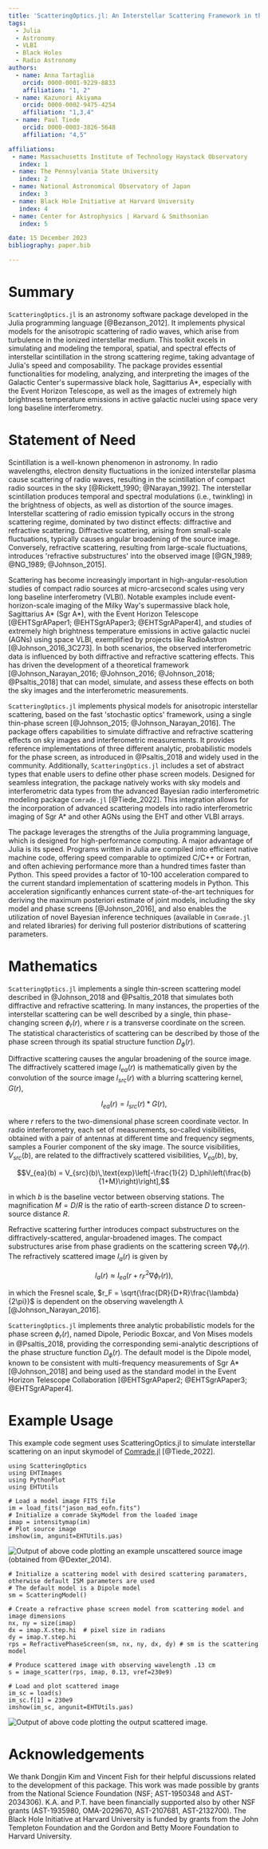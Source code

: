```yaml
---
title: 'ScatteringOptics.jl: An Interstellar Scattering Framework in the Julia Programming Language'
tags:
  - Julia
  - Astronomy
  - VLBI
  - Black Holes
  - Radio Astronomy 
authors:
  - name: Anna Tartaglia
    orcid: 0000-0001-9229-8833
    affiliation: "1, 2" 
  - name: Kazunori Akiyama
    orcid: 0000-0002-9475-4254
    affiliation: "1,3,4"
  - name: Paul Tiede
    orcid: 0000-0003-3826-5648
    affiliation: "4,5"

affiliations:
 - name: Massachusetts Institute of Technology Haystack Observatory
   index: 1
 - name: The Pennsylvania State University
   index: 2
 - name: National Astronomical Observatory of Japan
   index: 3
 - name: Black Hole Initiative at Harvard University
   index: 4
 - name: Center for Astrophysics | Harvard & Smithsonian
   index: 5

date: 15 December 2023
bibliography: paper.bib

---
```


# Summary 
`ScatteringOptics.jl` is an astronomy software package developed in the Julia programming language [@Bezanson_2012]. 
It implements physical models for the anisotropic scattering of radio waves, which arise from turbulence in the ionized interstellar medium. 
This toolkit excels in simulating and modeling the temporal, spatial, and spectral effects of interstellar scintillation in the strong scattering regime, taking advantage of Julia's speed and composability. 
The package provides essential functionalities for modeling, analyzing, and interpreting the images of the Galactic Center's supermassive black hole, Sagittarius A*, especially with the Event Horizon Telescope, as well as the images of extremely high brightness temperature emissions in active galactic nuclei using space very long baseline interferometry.

# Statement of Need
Scintillation is a well-known phenomenon in astronomy. In radio wavelengths, electron density fluctuations in the ionized interstellar plasma cause scattering of radio waves, resulting in the scintillation of compact radio sources in the sky [@Rickett_1990; @Narayan_1992]. The interstellar scintillation produces temporal and spectral modulations (i.e., twinkling) in the brightness of objects, as well as distortion of the source images. 
Interstellar scattering of radio emission typically occurs in the strong scattering regime, dominated by two distinct effects: diffractive and refractive scattering. Diffractive scattering, arising from small-scale fluctuations, typically causes angular broadening of the source image. Conversely, refractive scattering, resulting from large-scale fluctuations, introduces \'refractive substructures\' into the observed image [@GN_1989; @NG_1989; @Johnson_2015].

Scattering has become increasingly important in high-angular-resolution studies of compact radio sources at micro-arcsecond scales using very long baseline interferometry (VLBI). 
Notable examples include event-horizon-scale imaging of the Milky Way's supermassive black hole, Sagittarius A* (Sgr A*), with the Event Horizon Telescope [@EHTSgrAPaper1; @EHTSgrAPaper3; @EHTSgrAPaper4], and studies of extremely high brightness temperature emissions in active galactic nuclei (AGNs) using space VLBI, exemplified by projects like RadioAstron [@Johnson_2016_3C273]. 
In both scenarios, the observed interferometric data is influenced by both diffractive and refractive scattering effects. 
This has driven the development of a theoretical framework [@Johnson_Narayan_2016; @Johnson_2016; @Johnson_2018; @Psaltis_2018] that can model, simulate, and assess these effects on both the sky images and the interferometric measurements.

`ScatteringOptics.jl` implements physical models for anisotropic interstellar scattering, based on the fast \'stochastic optics\' framework, using a single thin-phase screen [@Johnson_2015; @Johnson_Narayan_2016]. The package offers capabilities to simulate diffractive and refractive scattering effects on sky images and interferometric measurements. It provides reference implementations of three different analytic, probabilistic models for the phase screen, as introduced in @Psaltis_2018 and widely used in the community. Additionally, `ScatteringOptics.jl` includes a set of abstract types that enable users to define other phase screen models. Designed for seamless integration, the package natively works with sky models and interferometric data types from the advanced Bayesian radio interferometric modeling package `Comrade.jl` [@Tiede_2022]. This integration allows for the incorporation of advanced scattering models into radio interferometric imaging of Sgr A* and other AGNs using the EHT and other VLBI arrays.

The package leverages the strengths of the Julia programming language, which is designed for high-performance computing. A major advantage of Julia is its speed. Programs written in Julia are compiled into efficient native machine code, offering speed comparable to optimized C/C++ or Fortran, and often achieving performance more than a hundred times faster than Python. This speed provides a factor of 10-100 acceleration compared to the current standard implementation of scattering models in Python. This acceleration significantly enhances current state-of-the-art techniques for deriving the maximum posteriori estimate of joint models, including the sky model and phase screens [@Johnson_2016], and also enables the utilization of novel Bayesian inference techniques (available in `Comrade.jl` and related libraries) for deriving full posterior distributions of scattering parameters.

# Mathematics
`ScatteringOptics.jl` implements a single thin-screen scattering model described in @Johnson_2018 and @Psaltis_2018 that simulates both diffractive and refractive scattering. In many instances, the properties of the interstellar scattering can be well described by a single, thin phase-changing screen $\phi_r(r)$, where $r$ is a transverse coordinate on the screen. The statistical characteristics of scattering can be described by those of the phase screen through its spatial structure function $D_\phi(r)$.

Diffractive scattering causes the angular broadening of the source image. 
The diffractively scattered image ${I_{ea}}(r)$ is mathematically given by the convolution of the source image ${I_{src}}(r)$ with a blurring scattering kernel, ${G}(r)$, 

$${I_{ea}}(r) = {I_{src}}(r) * {G}(r),$$

where $r$ refers to the two-dimensional phase screen coordinate vector. In radio interferometry, each set of measurements, so-called visibilities, obtained with a pair of antennas at different time and frequency segments, samples a Fourier component of the sky image. The source visibilities, $V_{src}(b)$, are related to the diffractively scattered visibilities, $V_{ea}(b)$, by,

$$V_{ea}(b) = V_{src}(b)\,\text{exp}\left[-\frac{1}{2} D_\phi\left(\frac{b}{1+M}\right)\right],$$

in which $b$ is the baseline vector between observing stations. The magnification $M=D/R$ is the ratio of earth-screen distance $D$ to screen-source distance $R$. 

Refractive scattering further introduces compact substructures on the diffractively-scattered, angular-broadened images. 
The compact substructures arise from phase gradients on the scattering screen $\nabla \phi_r(r)$.
The refractively scattered image ${I_{a}}(r)$ is given by

$${I_{a}}(r) \approx {I_{ea}}(r + r_F^2 \nabla \phi_r(r)),$$

in which the Fresnel scale, $r_F = \sqrt{\frac{DR}{D+R}\frac{\lambda}{2\pi}}$ is dependent on the observing wavelength $\lambda$ [@Johnson_Narayan_2016]. 

`ScatteringOptics.jl` implements three analytic probabilistic models for the phase screen $\phi_r(r)$, named Dipole, Periodic Boxcar, and Von Mises models in @Psaltis_2018, providing the corresponding semi-analytic descriptions of the phase structure function $D_\phi(r)$. The default model is the Dipole model, known to be consistent with multi-frequency measurements of Sgr A* [@Johnson_2018] and being used as the standard model in the Event Horizon Telescope Collaboration [@EHTSgrAPaper2; @EHTSgrAPaper3; @EHTSgrAPaper4].




# Example Usage

This example code segment uses ScatteringOptics.jl to simulate interstellar scattering on an input skymodel of [Comrade.jl](https://github.com/ptiede/Comrade.jl) [@Tiede_2022].

```
using ScatteringOptics
using EHTImages
using PythonPlot
using EHTUtils

# Load a model image FITS file
im = load_fits("jason_mad_eofn.fits")
# Initialize a comrade SkyModel from the loaded image
imap = intensitymap(im)
# Plot source image
imshow(im, angunit=EHTUtils.μas)
```
![Output of above code plotting an example unscattered source image (obtained from @Dexter_2014).](images/src.png)

```
# Initialize a scattering model with desired scattering paramaters, otherwise default ISM parameters are used
# The default model is a Dipole model
sm = ScatteringModel()

# Create a refractive phase screen model from scattering model and image dimensions
nx, ny = size(imap) 
dx = imap.X.step.hi  # pixel size in radians
dy = imap.Y.step.hi 
rps = RefractivePhaseScreen(sm, nx, ny, dx, dy) # sm is the scattering model

# Produce scattered image with observing wavelength .13 cm
s = image_scatter(rps, imap, 0.13, νref=230e9)

# Load and plot scattered image
im_sc = load(s)
im_sc.f[1] = 230e9
imshow(im_sc, angunit=EHTUtils.μas)
```
![Output of above code plotting the output scattered image.](images/avg.png)

# Acknowledgements
We thank Dongjin Kim and Vincent Fish for their helpful discussions related to the development of this package.
This work was made possible by grants from the National Science Foundation (NSF; AST-1950348 and AST-2034306). 
K.A. and P.T. have been financially supported also by other NSF grants (AST-1935980, OMA-2029670, AST-2107681, AST-2132700). 
The Black Hole Initiative at Harvard University is funded by grants from the John Templeton Foundation and the Gordon and Betty Moore Foundation to Harvard University.